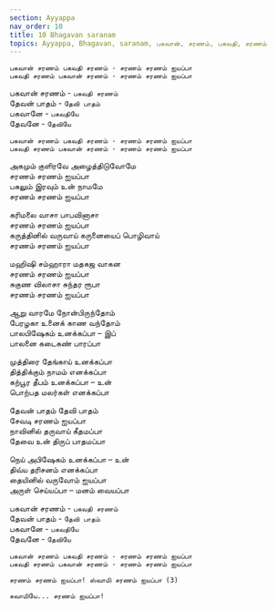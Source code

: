 ```yaml
---
section: Ayyappa
nav_order: 10
title: 10 Bhagavan saranam
topics: Ayyappa, Bhagavan, saranam, பகவான், சரணம், பகவதி, சரணம்
---
```


`பகவான் சரணம் பகவதி சரணம் - சரணம் சரணம் ஐயப்பா`\
`பகவதி சரணம் பகவான் சரணம் - சரணம் சரணம் ஐயப்பா`

பகவான் சரணம் - `பகவதி சரணம்`\
தேவன் பாதம் - `தேவி பாதம்`\
பகவானே - `பகவதியே`\
தேவனே - `தேவியே`

`பகவான் சரணம் பகவதி சரணம் - சரணம் சரணம் ஐயப்பா`\
`பகவதி சரணம் பகவான் சரணம் - சரணம் சரணம் ஐயப்பா`

அகமும் குளிரவே அழைத்திடுவோமே\
சரணம் சரணம் ஐயப்பா\
பகலும் இரவும் உன் நாமமே\
சரணம் சரணம் ஐயப்பா

கரிமலை வாசா பாபவினாசா\
சரணம் சரணம் ஐயப்பா\
கருத்தினில் வருவாய் கருனையைப் பொழிவாய்\
சரணம் சரணம் ஐயப்பா

மஹிஷி சம்ஹாரா மதகஜ வாகன\
சரணம் சரணம் ஐயப்பா\
சுகுண விலாசா சுந்தர ரூபா\
சரணம் சரணம் ஐயப்பா

ஆறு வாரமே நோன்பிருந்தோம்\
பேரழகா உனைக் காண வந்தோம்\
பாலபிஷேகம் உனக்கப்பா – இப்\
பாலனை கடைகண் பாரப்பா

முத்திரை தேங்காய் உனக்கப்பா\
தித்திக்கும் நாமம் எனக்கப்பா\
கற்பூர தீபம் உனக்கப்பா – உன்\
பொற்பத மலர்கள் எனக்கப்பா

தேவன் பாதம் தேவி பாதம்\
சேவடி சரணம் ஐயப்பா\
நாவினில் தருவாய் கீதமப்பா\
தேவை உன் திருப் பாதமப்பா

நெய் அபிஷேகம் உனக்கப்பா – உன்\
திவ்ய தரிசனம் எனக்கப்பா\
தையினில் வருவோம் ஐயப்பா\
அருள் செய்யப்பா – மனம் வையப்பா

பகவான் சரணம் - `பகவதி சரணம்`\
தேவன் பாதம் - `தேவி பாதம்`\
பகவானே - `பகவதியே`\
தேவனே - `தேவியே`

`பகவான் சரணம் பகவதி சரணம் - சரணம் சரணம் ஐயப்பா`\
`பகவதி சரணம் பகவான் சரணம் - சரணம் சரணம் ஐயப்பா`

`சரணம் சரணம் ஐயப்பா! ஸ்வாமி சரணம் ஐயப்பா (3)`

`சுவாமியே... சரணம் ஐயப்பா!`